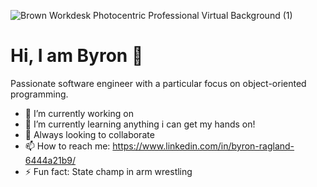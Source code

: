 ![Brown Workdesk Photocentric Professional Virtual Background (1)](https://user-images.githubusercontent.com/80864400/156868074-e4131f72-0c27-42cb-b900-9564367b4710.png)
# Hi, I am Byron 👋

Passionate software engineer with a particular focus on object-oriented programming.

- 🔭 I’m currently working on 
- 🌱 I’m currently learning anything i can get my hands on!
- 👯 Always looking to collaborate
- 📫 How to reach me: https://www.linkedin.com/in/byron-ragland-6444a21b9/
- ⚡ Fun fact: State champ in arm wrestling

